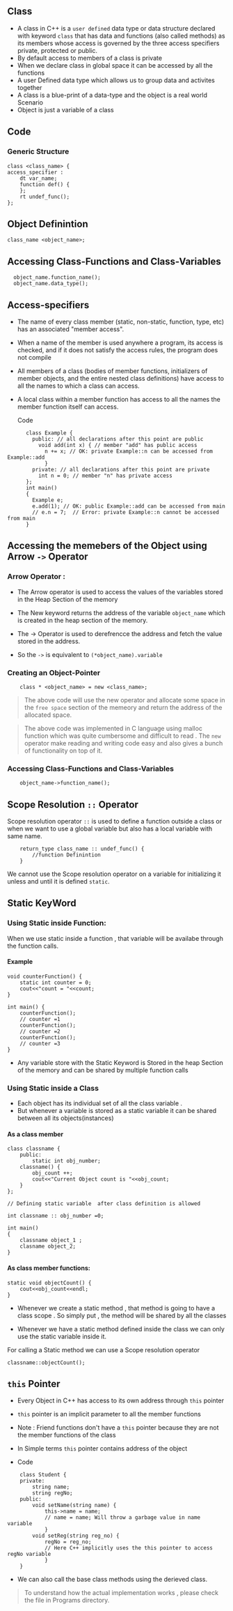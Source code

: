 ## Class
 -  A class in C++ is a `user defined` data type or data structure declared with keyword `class` that has data and functions (also called methods) as its members whose access is governed by the three access specifiers private, protected or public.
 - By default access to members of a class is private
 - When we declare class in global space it can be accessed by all the functions
 - A user Defined data type which allows us to group data and activites together
 - A class is a blue-print of a data-type and the object is a real world Scenario
 - Object is just a variable of a class


 ## Code

### Generic Structure
	class <class_name> {
	access_specifier :
		dt var_name;
		function def() {
		};
		rt undef_func();  
	};

## Object Definintion
  ```
  class_name <object_name>;

  ```
## Accessing Class-Functions and Class-Variables

  ```
    object_name.function_name();
    object_name.data_type();

  ```
## Access-specifiers

- The name of every class member (static, non-static, function, type, etc) has an associated "member access".
- When a name of the member is used anywhere a program, its access is checked, and if it does not satisfy the access       rules, the program does not compile
- All members of a class (bodies of member functions, initializers of member objects, and the entire nested class definitions) have access to all the names to which a class can access.
- A local class within a member function has access to all the names the member function itself can access.

  Code
```
      class Example {
        public: // all declarations after this point are public
          void add(int x) { // member "add" has public access
            n += x; // OK: private Example::n can be accessed from Example::add
            }
        private: // all declarations after this point are private
          int n = 0; // member "n" has private access
      };
      int main()
      {
        Example e;
        e.add(1); // OK: public Example::add can be accessed from main
        // e.n = 7;  // Error: private Example::n cannot be accessed from main
      }
```

## Accessing the memebers of the Object using Arrow `->` Operator

### Arrow Operator :

* The Arrow operator is used to access the values of the variables stored in the Heap Section of the memory

* The New keyword returns the address of the variable `object_name` which is created in the heap section of the memory.

* The -> Operator is used to derefrencce the address and fetch the value stored in the address.

* So the `->` is equivalent to `(*object_name).variable`


### Creating an Object-Pointer
```
	class * <object_name> = new <class_name>;
```
> The above code will use the new operator and allocate some space in the `free space` section of the memeory and return the address of the allocated space.

> The above code was implemented in C language using malloc function which was quite cumbersome and difficult to read . The `new` operator make reading and writing code easy and also gives a bunch of functionality on top of it.

### Accessing Class-Functions and Class-Variables
```
	object_name->function_name();
```

## Scope Resolution `::`  Operator

Scope resolution operator `::` is used to define a function outside a class or when we want to use a global variable but also has a local variable with same name.

```
	return_type class_name :: undef_func() {
		//function Definintion
	}
```
We cannot use the Scope resolution operator on a variable for initializing it unless and until it is defined `static`.

## Static KeyWord

### Using Static inside Function:

When we use static inside a function , that variable will be availabe through the function calls.

#### Example
```
void counterFunction() {
	static int counter = 0;
	cout<<"count = "<<count;
}

int main() {
	counterFunction();
	// counter =1
	counterFunction();
	// counter =2
	counterFunction();
	// counter =3
}
```
- Any variable store with the Static Keyword is Stored in the heap Section of the memory and can be shared by multiple function calls

### Using Static inside a Class

- Each object has its individual set of all the class variable .
-  But whenever a variable is stored as a static variable it can be shared between all its objects(instances)

#### As a class member

```
class classname {
	public:
		static int obj_number;
	classname() {
		obj_count ++;
		cout<<"Current Object count is "<<obj_count;
	}
};

// Defining static variable  after class definition is allowed

int classname :: obj_number =0;

int main()
{
	classname object_1 ;
	clasname object_2;
}
```
#### As class member functions:

```
static void objectCount() {
	cout<<obj_count<<endl;
}
```

- Whenever we create a static method , that method is going to have a class scope . So simply put , the method will be shared by all the classes

- Whenever we have a static method defined inside the class we can only use the static variable inside it.

For calling a Static method we can use a Scope resolution operator

```
classname::objectCount();
```
## `this` Pointer

- Every Object in C++ has access to its own address through `this` pointer

- `this` pointer is an implicit parameter to all the member functions

- Note : Friend functions don't have a `this` pointer because they are not the member functions of the class

- In Simple terms `this` pointer contains address of the object

- Code
```
	class Student {
	private:
		string name;
		string regNo;
	public:
		void setName(string name) {
			this->name = name;
			// name = name; Will throw a garbage value in name variable
			}
		void setReg(string reg_no) {
			regNo = reg_no;
			// Here C++ implicitly uses the this pointer to access regNo variable
			}
	}
```
- We can also call the base class methods using the derieved class.
> To understand how the actual implementation works , please check the file in Programs directory.
